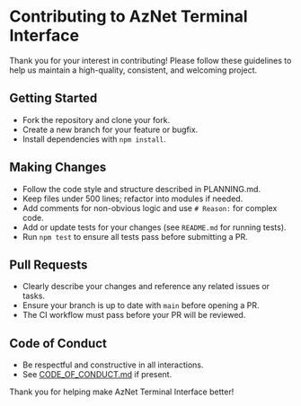 # Contributing to AzNet Terminal Interface

Thank you for your interest in contributing! Please follow these guidelines to help us maintain a high-quality, consistent, and welcoming project.

## Getting Started
- Fork the repository and clone your fork.
- Create a new branch for your feature or bugfix.
- Install dependencies with `npm install`.

## Making Changes
- Follow the code style and structure described in PLANNING.md.
- Keep files under 500 lines; refactor into modules if needed.
- Add comments for non-obvious logic and use `# Reason:` for complex code.
- Add or update tests for your changes (see `README.md` for running tests).
- Run `npm test` to ensure all tests pass before submitting a PR.

## Pull Requests
- Clearly describe your changes and reference any related issues or tasks.
- Ensure your branch is up to date with `main` before opening a PR.
- The CI workflow must pass before your PR will be reviewed.

## Code of Conduct
- Be respectful and constructive in all interactions.
- See [CODE_OF_CONDUCT.md](CODE_OF_CONDUCT.md) if present.

Thank you for helping make AzNet Terminal Interface better! 